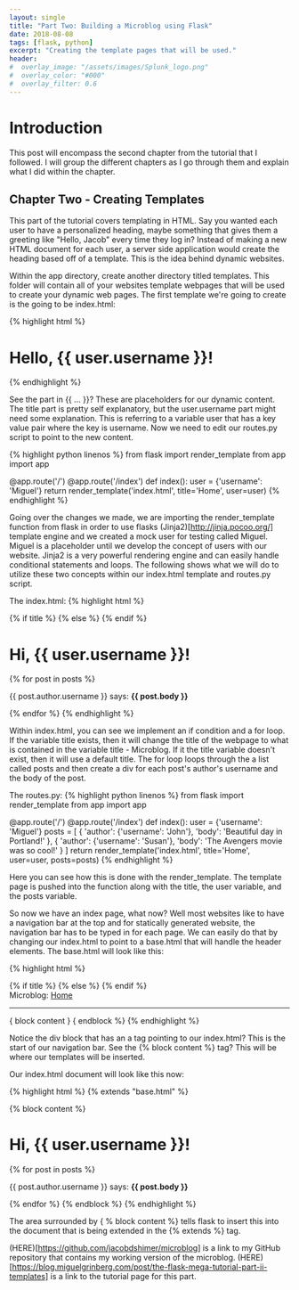 ```yaml
---
layout: single
title: "Part Two: Building a Microblog using Flask"
date: 2018-08-08
tags: [flask, python]
excerpt: "Creating the template pages that will be used."
header:
#  overlay_image: "/assets/images/Splunk_logo.png"
#  overlay_color: "#000"
#  overlay_filter: 0.6
---
```


# Introduction

This post will encompass the second chapter from the tutorial that I followed.  I will group the different chapters as I go through them and explain what I did within the chapter.

## Chapter Two - Creating Templates

This part of the tutorial covers templating in HTML.  Say you wanted each user to have a personalized heading, maybe something that gives them a greeting like "Hello, Jacob" every time they log in?  Instead of making a new HTML document for each user, a server side application would create the heading based off of a template.  This is the idea behind dynamic websites.  

Within the app directory, create another directory titled templates.  This folder will contain all of your websites template webpages that will be used to create your dynamic web pages.  The first template we're going to create is the going to be index.html:

{% highlight html %}
  <html>
      <head>
          <title>{{ title }} - Microblog</title>
      </head>
      <body>
          <h1>Hello, {{ user.username }}!</h1>
      </body>
  </html>
{% endhighlight %}

See the part in {{ ... }}?  These are placeholders for our dynamic content.  The title part is pretty self explanatory, but the user.username part might need some explanation.  This is referring to a variable user that has a key value pair where the key is username.  Now we need to edit our routes.py script to point to the new content.

{% highlight python linenos %}
  from flask import render_template
  from app import app

  @app.route('/')
  @app.route('/index')
  def index():
      user = {'username': 'Miguel'}
      return render_template('index.html', title='Home', user=user)
{% endhighlight %}

Going over the changes we made, we are importing the render_template function from flask in order to use flasks (Jinja2)[http://jinja.pocoo.org/] template engine and we created a mock user for testing called Miguel.  Miguel is a placeholder until we develop the concept of users with our website.  Jinja2 is a very powerful rendering engine and can easily handle conditional statements and loops.  The following shows what we will do to utilize these two concepts within our index.html template and routes.py script.

The index.html:
{% highlight html %}
  <html>
      <head>
          {% if title %}
          <title>{{ title }} - Microblog</title>
          {% else %}
          <title>Welcome to Microblog</title>
          {% endif %}
      </head>
      <body>
          <h1>Hi, {{ user.username }}!</h1>
          {% for post in posts %}
          <div><p>{{ post.author.username }} says: <b>{{ post.body }}</b></p></div>
          {% endfor %}
      </body>
  </html>
{% endhighlight %}

Within index.html, you can see we implement an if condition and a for loop.  If the variable title exists, then it will change the title of the webpage to what is contained in the variable title - Microblog.  If it the title variable doesn't exist, then it will use a default title.  The for loop loops through the a list called posts and then create a div for each post's author's username and the body of the post.

The routes.py:
{% highlight python linenos %}
  from flask import render_template
  from app import app

  @app.route('/')
  @app.route('/index')
  def index():
      user = {'username': 'Miguel'}
      posts = [
          {
              'author': {'username': 'John'},
              'body': 'Beautiful day in Portland!'
          },
          {
              'author': {'username': 'Susan'},
              'body': 'The Avengers movie was so cool!'
          }
      ]
      return render_template('index.html', title='Home', user=user, posts=posts)
{% endhighlight %}

Here you can see how this is done with the render_template.  The template page is pushed into the function along with the title, the user variable, and the posts variable.

So now we have an index page, what now? Well most websites like to have a navigation bar at the top and for statically generated website, the navigation bar has to be typed in for each page.  We can easily do that by changing our index.html to point to a base.html that will handle the header elements.  The base.html will look like this:

{% highlight html %}
  <html>
      <head>
        {% if title %}
        <title>{{ title }} - Microblog</title>
        {% else %}
        <title>Welcome to Microblog</title>
        {% endif %}
      </head>
      <body>
          <div>Microblog: <a href="/index">Home</a></div>
          <hr>
          { block content } { endblock %}
      </body>
  </html>
{% endhighlight %}

Notice the div block that has an a tag pointing to our index.html?  This is the start of our navigation bar.  See the {% block content %} tag? This will be where our templates will be inserted.

Our index.html document will look like this now:

{% highlight html %}
  {% extends "base.html" %}

  {% block content %}
      <h1>Hi, {{ user.username }}!</h1>
      {% for post in posts %}
      <div><p>{{ post.author.username }} says: <b>{{ post.body }}</b></p></div>
      {% endfor %}
  {% endblock %}
{% endhighlight %}

The area surrounded by { % block content %} tells flask to insert this into the document that is being extended in the {% extends %} tag.

(HERE)[https://github.com/jacobdshimer/microblog] is a link to my GitHub repository that contains my working version of the microblog.
(HERE)[https://blog.miguelgrinberg.com/post/the-flask-mega-tutorial-part-ii-templates] is a link to the tutorial page for this part.

